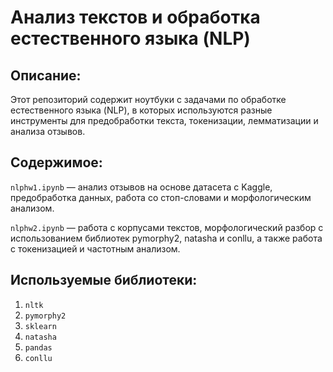 # Анализ текстов и обработка естественного языка (NLP)

## Описание:

Этот репозиторий содержит ноутбуки с задачами по обработке естественного языка (NLP), в которых используются разные инструменты для предобработки текста, токенизации, лемматизации и анализа отзывов.

## Содержимое:

`nlphw1.ipynb` — анализ отзывов на основе датасета с Kaggle, предобработка данных, работа со стоп-словами и морфологическим анализом.

`nlphw2.ipynb` — работа с корпусами текстов, морфологический разбор с использованием библиотек pymorphy2, natasha и conllu, а также работа с токенизацией и частотным анализом.

## Используемые библиотеки:

1. `nltk`
2. `pymorphy2`
3. `sklearn`
4. `natasha`
5. `pandas`
6. `conllu`
